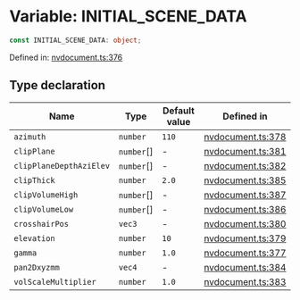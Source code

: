 # Variable: INITIAL_SCENE_DATA

```ts
const INITIAL_SCENE_DATA: object;
```

Defined in: [nvdocument.ts:376](https://github.com/niivue/niivue/blob/main/packages/niivue/src/nvdocument.ts#L376)

## Type declaration

| Name                                                       | Type       | Default value | Defined in                                                                                             |
| ---------------------------------------------------------- | ---------- | ------------- | ------------------------------------------------------------------------------------------------------ |
| <a id="azimuth"></a> `azimuth`                             | `number`   | `110`         | [nvdocument.ts:378](https://github.com/niivue/niivue/blob/main/packages/niivue/src/nvdocument.ts#L378) |
| <a id="clipplane"></a> `clipPlane`                         | `number`[] | -             | [nvdocument.ts:381](https://github.com/niivue/niivue/blob/main/packages/niivue/src/nvdocument.ts#L381) |
| <a id="clipplanedepthazielev"></a> `clipPlaneDepthAziElev` | `number`[] | -             | [nvdocument.ts:382](https://github.com/niivue/niivue/blob/main/packages/niivue/src/nvdocument.ts#L382) |
| <a id="clipthick"></a> `clipThick`                         | `number`   | `2.0`         | [nvdocument.ts:385](https://github.com/niivue/niivue/blob/main/packages/niivue/src/nvdocument.ts#L385) |
| <a id="clipvolumehigh"></a> `clipVolumeHigh`               | `number`[] | -             | [nvdocument.ts:387](https://github.com/niivue/niivue/blob/main/packages/niivue/src/nvdocument.ts#L387) |
| <a id="clipvolumelow"></a> `clipVolumeLow`                 | `number`[] | -             | [nvdocument.ts:386](https://github.com/niivue/niivue/blob/main/packages/niivue/src/nvdocument.ts#L386) |
| <a id="crosshairpos"></a> `crosshairPos`                   | `vec3`     | -             | [nvdocument.ts:380](https://github.com/niivue/niivue/blob/main/packages/niivue/src/nvdocument.ts#L380) |
| <a id="elevation"></a> `elevation`                         | `number`   | `10`          | [nvdocument.ts:379](https://github.com/niivue/niivue/blob/main/packages/niivue/src/nvdocument.ts#L379) |
| <a id="gamma"></a> `gamma`                                 | `number`   | `1.0`         | [nvdocument.ts:377](https://github.com/niivue/niivue/blob/main/packages/niivue/src/nvdocument.ts#L377) |
| <a id="pan2dxyzmm"></a> `pan2Dxyzmm`                       | `vec4`     | -             | [nvdocument.ts:384](https://github.com/niivue/niivue/blob/main/packages/niivue/src/nvdocument.ts#L384) |
| <a id="volscalemultiplier"></a> `volScaleMultiplier`       | `number`   | `1.0`         | [nvdocument.ts:383](https://github.com/niivue/niivue/blob/main/packages/niivue/src/nvdocument.ts#L383) |
